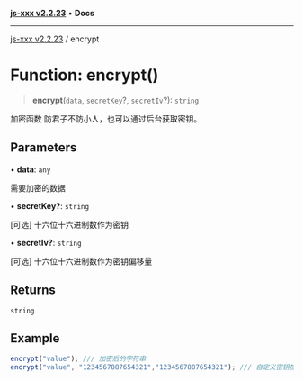 [**js-xxx v2.2.23**](../README.md) • **Docs**

***

[js-xxx v2.2.23](../README.md) / encrypt

# Function: encrypt()

> **encrypt**(`data`, `secretKey`?, `secretIv`?): `string`

加密函数
防君子不防小人，也可以通过后台获取密钥。

## Parameters

• **data**: `any`

需要加密的数据

• **secretKey?**: `string`

[可选] 十六位十六进制数作为密钥

• **secretIv?**: `string`

[可选] 十六位十六进制数作为密钥偏移量

## Returns

`string`

## Example

```ts
encrypt("value"); /// 加密后的字符串
encrypt("value", "1234567887654321","1234567887654321"); /// 自定义密钥加密后的字符串
```
